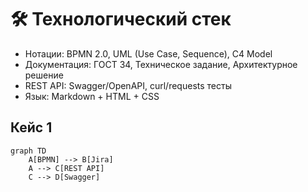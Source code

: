 # 🛠 Технологический стек

- Нотации: BPMN 2.0, UML (Use Case, Sequence), C4 Model
- Документация: ГОСТ 34, Техническое задание, Архитектурное решение
- REST API: Swagger/OpenAPI, curl/requests тесты
- Язык: Markdown + HTML + CSS

## Кейс 1
```mermaid
graph TD
    A[BPMN] --> B[Jira]
    A --> C[REST API]
    C --> D[Swagger]